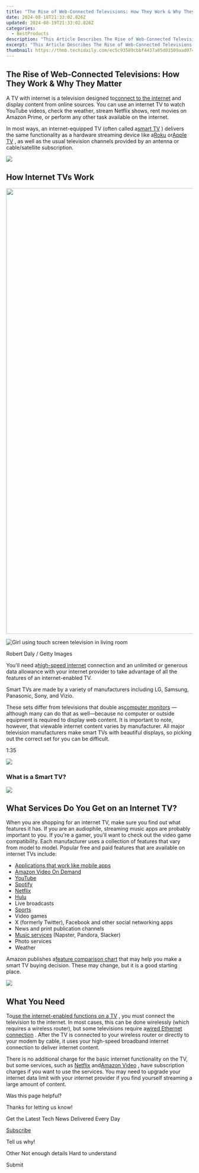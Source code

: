 ```yaml
---
title: "The Rise of Web-Connected Televisions: How They Work & Why They Matter"
date: 2024-08-18T21:33:02.826Z
updated: 2024-08-19T21:33:02.826Z
categories:
  - BestProducts
description: "This Article Describes The Rise of Web-Connected Televisions: How They Work & Why They Matter"
excerpt: "This Article Describes The Rise of Web-Connected Televisions: How They Work & Why They Matter"
thumbnail: https://thmb.techidaily.com/ec5c93589cbbf4437a85d01509aad074c0824b7a47a862a6e3798990cfe51fb1.png
---
```


## The Rise of Web-Connected Televisions: How They Work & Why They Matter
 A TV with internet is a television designed to[connect to the internet](https://www.lifewire.com/connect-smart-tv-to-wifi-4587350) and display content from online sources. You can use an internet TV to watch YouTube videos, check the weather, stream Netflix shows, rent movies on Amazon Prime, or perform any other task available on the internet.

 In most ways, an internet-equipped TV (often called a[smart TV](https://www.lifewire.com/what-is-a-smart-tv-4140172) ) delivers the same functionality as a hardware streaming device like a[Roku](https://www.lifewire.com/what-is-a-roku-4142216) or[Apple TV](https://www.lifewire.com/what-is-apple-tv-1994193) , as well as the usual television channels provided by an antenna or cable/satellite subscription.

<!-- affiliate ads begin -->
<a href="https://secure.2checkout.com/order/checkout.php?PRODS=4729320&QTY=1&AFFILIATE=108875&CART=1"><img src="https://secure.avangate.com/images/merchant/f7f07e7dab09533bc71247a5b29a7373/products/2_iDeviceMessageBox.png" border="0"></a>
<!-- affiliate ads end -->
## How Internet TVs Work

<!-- affiliate ads begin -->
<a href="https://engwe.pxf.io/c/5597632/2093504/25579" target="_top" id="2093504"><img src="//a.impactradius-go.com/display-ad/25579-2093504" border="0" alt="" width="1200" height="1200"/></a><img height="0" width="0" src="https://imp.pxf.io/i/5597632/2093504/25579" style="position:absolute;visibility:hidden;" border="0" />
<!-- affiliate ads end -->
![Girl using touch screen television in living room](https://www.lifewire.com/thmb/LrcJFs_vbqLYm3wn6w-mChXkOmk=/1500x0/filters:no_upscale():max_bytes(150000):strip_icc():format(webp)/girl-using-touch-screen-television-in-living-room-507833293-591387d93df78c928399b342.jpg)

 Robert Daly / Getty Images

 You'll need a[high-speed internet](https://www.lifewire.com/what-highspeed-internet-choices-are-available-2483358) connection and an unlimited or generous data allowance with your internet provider to take advantage of all the features of an internet-enabled TV.

 Smart TVs are made by a variety of manufacturers including LG, Samsung, Panasonic, Sony, and Vizio.

 These sets differ from televisions that double as[computer monitors](https://www.lifewire.com/what-is-a-monitor-2618155) —although many can do that as well—because no computer or outside equipment is required to display web content. It is important to note, however, that viewable internet content varies by manufacturer. All major television manufacturers make smart TVs with beautiful displays, so picking out the correct set for you can be difficult.

1:35

<!-- affiliate ads begin -->
<a href="https://shop.incomedia.eu/order/checkout.php?PRODS=14095146&QTY=1&AFFILIATE=108875&CART=1"><img src="https://secure.2checkout.com/images/merchant/8b6cc3ee5ec407721ce3bf5ff4c0f56b/PRO_BUY_728x90-EN.jpg" border="0"></a>
<!-- affiliate ads end -->
### What is a Smart TV?

<!-- affiliate ads begin -->
<a href="https://secure.2checkout.com/order/checkout.php?PRODS=4620780&QTY=1&AFFILIATE=108875&CART=1"><img src="https://secure.avangate.com/images/merchant/07dd4d5a72f5740ef0f035f201951476/728__90banner.jpg" border="0"></a>
<!-- affiliate ads end -->
## What Services Do You Get on an Internet TV?

 When you are shopping for an internet TV, make sure you find out what features it has. If you are an audiophile, streaming music apps are probably important to you. If you're a gamer, you'll want to check out the video game compatibility. Each manufacturer uses a collection of features that vary from model to model. Popular free and paid features that are available on internet TVs include:

* [Applications that work like mobile apps](https://www.lifewire.com/how-to-add-apps-to-a-smart-tv-4172379)
* [Amazon Video On Demand](https://www.lifewire.com/amazon-free-streaming-for-prime-members-1847379)
* [YouTube](https://www.lifewire.com/youtube-101-3481847)
* [Spotify](https://www.lifewire.com/what-is-spotify-4685829)
* [Netflix](https://www.lifewire.com/overview-of-the-netflix-streaming-service-1847831)
* [Hulu](https://www.lifewire.com/what-is-hulu-4783546)
* Live broadcasts
* [Sports](https://www.lifewire.com/best-free-sports-streaming-sites-4169519)
* Video games
* X (formerly Twitter), Facebook and other social networking apps
* News and print publication channels
* [Music services](https://www.lifewire.com/top-places-to-listen-to-free-music-online-1356649) (Napster, Pandora, Slacker)
* Photo services
* Weather

 Amazon publishes a[feature comparison chart](https://www.amazon.com/gp/feature.html?ie=UTF8&docId=1000535431&tag=lifewire-onsite-prod-20&ascsubtag=3276282%7Cna5032ce67e994adab8836c727decc06f00%7C) that may help you make a smart TV buying decision. These may change, but it is a good starting place.

<!-- affiliate ads begin -->
<a href="https://store.advancedwebranking.com/order/checkout.php?PRODS=4715051&QTY=1&AFFILIATE=108875&CART=1"><img src="https://secure.avangate.com/images/merchant/14edc6ebfdae2e23bbed83d67f50e983/products/33_awr%20logo.png" border="0"></a>
<!-- affiliate ads end -->
## What You Need

 To[use the internet-enabled functions on a TV](https://www.lifewire.com/internet-enable-your-tv-3276356) , you must connect the television to the internet. In most cases, this can be done wirelessly (which requires a wireless router), but some televisions require a[wired Ethernet connection](https://www.lifewire.com/home-theater-connection-photo-gallery-4064167) . After the TV is connected to your wireless router or directly to your modem by cable, it uses your high-speed broadband internet connection to deliver internet content.

 There is no additional charge for the basic internet functionality on the TV, but some services, such as [Netflix](https://www.lifewire.com/overview-of-the-netflix-streaming-service-1847831) and[Amazon Video](https://www.lifewire.com/amazon-prime-video-4176363) , have subscription charges if you want to use the services. You may need to upgrade your internet data limit with your internet provider if you find yourself streaming a large amount of content.

Was this page helpful?

Thanks for letting us know!

 Get the Latest Tech News Delivered Every Day

[Subscribe](https://www.lifewire.com/#)

Tell us why!

 Other  Not enough details  Hard to understand

 Submit

<ins class="adsbygoogle"
     style="display:block"
     data-ad-format="autorelaxed"
     data-ad-client="ca-pub-7571918770474297"
     data-ad-slot="1223367746"></ins>



<ins class="adsbygoogle"
     style="display:block"
     data-ad-client="ca-pub-7571918770474297"
     data-ad-slot="8358498916"
     data-ad-format="auto"
     data-full-width-responsive="true"></ins>


